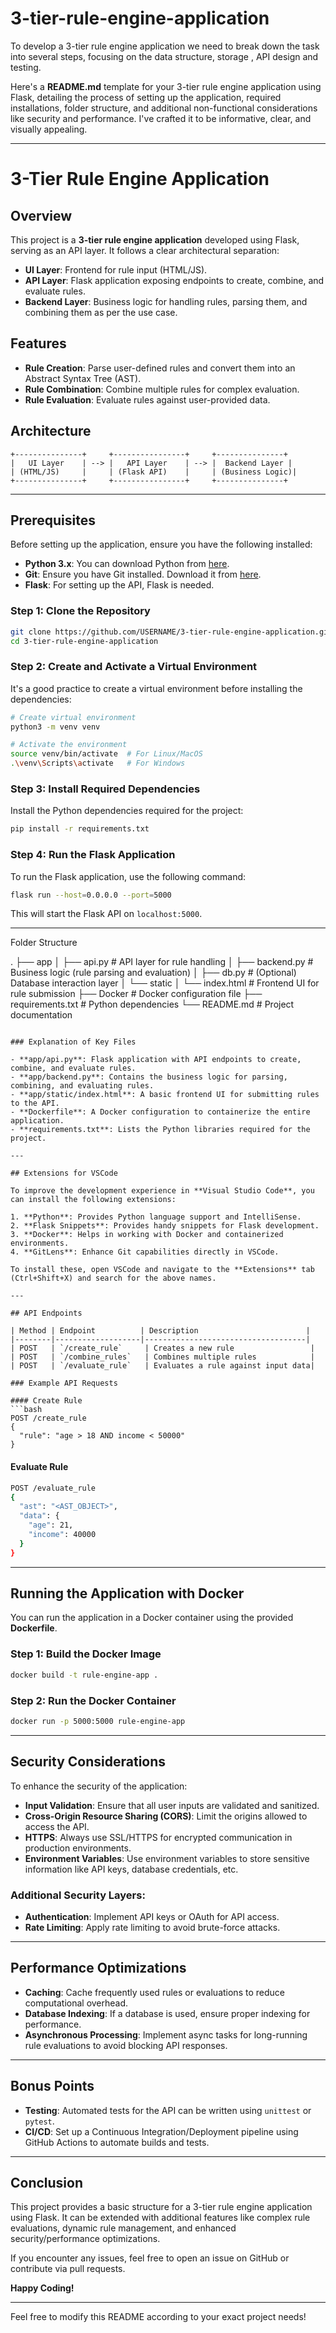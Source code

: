 # 3-tier-rule-engine-application
To develop a 3-tier rule engine application we need to break down the task into several steps, focusing on the data structure, storage , API design and testing.

Here's a **README.md** template for your 3-tier rule engine application using Flask, detailing the process of setting up the application, required installations, folder structure, and additional non-functional considerations like security and performance. I've crafted it to be informative, clear, and visually appealing.

---

# 3-Tier Rule Engine Application

## Overview

This project is a **3-tier rule engine application** developed using Flask, serving as an API layer. It follows a clear architectural separation:
- **UI Layer**: Frontend for rule input (HTML/JS).
- **API Layer**: Flask application exposing endpoints to create, combine, and evaluate rules.
- **Backend Layer**: Business logic for handling rules, parsing them, and combining them as per the use case.

## Features

- **Rule Creation**: Parse user-defined rules and convert them into an Abstract Syntax Tree (AST).
- **Rule Combination**: Combine multiple rules for complex evaluation.
- **Rule Evaluation**: Evaluate rules against user-provided data.

## Architecture

```plaintext
+---------------+     +----------------+     +---------------+
|   UI Layer    | --> |   API Layer    | --> |  Backend Layer |
| (HTML/JS)     |     | (Flask API)    |     | (Business Logic)|
+---------------+     +----------------+     +---------------+
```

---

## Prerequisites

Before setting up the application, ensure you have the following installed:

- **Python 3.x**: You can download Python from [here](https://www.python.org/downloads/).
- **Git**: Ensure you have Git installed. Download it from [here](https://git-scm.com/).
- **Flask**: For setting up the API, Flask is needed.




### Step 1: Clone the Repository

```bash
git clone https://github.com/USERNAME/3-tier-rule-engine-application.git
cd 3-tier-rule-engine-application
```

### Step 2: Create and Activate a Virtual Environment

It's a good practice to create a virtual environment before installing the dependencies:

```bash
# Create virtual environment
python3 -m venv venv

# Activate the environment
source venv/bin/activate  # For Linux/MacOS
.\venv\Scripts\activate   # For Windows
```

### Step 3: Install Required Dependencies

Install the Python dependencies required for the project:

```bash
pip install -r requirements.txt
```

### Step 4: Run the Flask Application

To run the Flask application, use the following command:

```bash
flask run --host=0.0.0.0 --port=5000
```

This will start the Flask API on `localhost:5000`.

---

Folder Structure


.
├── app
│   ├── api.py              # API layer for rule handling
│   ├── backend.py          # Business logic (rule parsing and evaluation)
│   ├── db.py               # (Optional) Database interaction layer
│   └── static
│       └── index.html      # Frontend UI for rule submission
├── Docker                  # Docker configuration file
├── requirements.txt        # Python dependencies
└── README.md               # Project documentation
```

### Explanation of Key Files

- **app/api.py**: Flask application with API endpoints to create, combine, and evaluate rules.
- **app/backend.py**: Contains the business logic for parsing, combining, and evaluating rules.
- **app/static/index.html**: A basic frontend UI for submitting rules to the API.
- **Dockerfile**: A Docker configuration to containerize the entire application.
- **requirements.txt**: Lists the Python libraries required for the project.

---

## Extensions for VSCode

To improve the development experience in **Visual Studio Code**, you can install the following extensions:

1. **Python**: Provides Python language support and IntelliSense.
2. **Flask Snippets**: Provides handy snippets for Flask development.
3. **Docker**: Helps in working with Docker and containerized environments.
4. **GitLens**: Enhance Git capabilities directly in VSCode.
   
To install these, open VSCode and navigate to the **Extensions** tab (Ctrl+Shift+X) and search for the above names.

---

## API Endpoints

| Method | Endpoint          | Description                        |
|--------|-------------------|------------------------------------|
| POST   | `/create_rule`     | Creates a new rule                 |
| POST   | `/combine_rules`   | Combines multiple rules            |
| POST   | `/evaluate_rule`   | Evaluates a rule against input data|

### Example API Requests

#### Create Rule
```bash
POST /create_rule
{
  "rule": "age > 18 AND income < 50000"
}
```

#### Evaluate Rule
```bash
POST /evaluate_rule
{
  "ast": "<AST_OBJECT>",
  "data": {
    "age": 21,
    "income": 40000
  }
}
```

---

## Running the Application with Docker

You can run the application in a Docker container using the provided **Dockerfile**.

### Step 1: Build the Docker Image

```bash
docker build -t rule-engine-app .
```

### Step 2: Run the Docker Container

```bash
docker run -p 5000:5000 rule-engine-app
```

---

## Security Considerations

To enhance the security of the application:

- **Input Validation**: Ensure that all user inputs are validated and sanitized.
- **Cross-Origin Resource Sharing (CORS)**: Limit the origins allowed to access the API.
- **HTTPS**: Always use SSL/HTTPS for encrypted communication in production environments.
- **Environment Variables**: Use environment variables to store sensitive information like API keys, database credentials, etc.

### Additional Security Layers:

- **Authentication**: Implement API keys or OAuth for API access.
- **Rate Limiting**: Apply rate limiting to avoid brute-force attacks.
  
---

## Performance Optimizations

- **Caching**: Cache frequently used rules or evaluations to reduce computational overhead.
- **Database Indexing**: If a database is used, ensure proper indexing for performance.
- **Asynchronous Processing**: Implement async tasks for long-running rule evaluations to avoid blocking API responses.

---

## Bonus Points

- **Testing**: Automated tests for the API can be written using `unittest` or `pytest`.
- **CI/CD**: Set up a Continuous Integration/Deployment pipeline using GitHub Actions to automate builds and tests.

---

## Conclusion

This project provides a basic structure for a 3-tier rule engine application using Flask. It can be extended with additional features like complex rule evaluations, dynamic rule management, and enhanced security/performance optimizations.

If you encounter any issues, feel free to open an issue on GitHub or contribute via pull requests.

**Happy Coding!**

---

Feel free to modify this README according to your exact project needs!